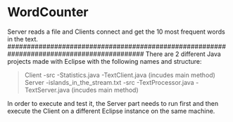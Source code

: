 # WordCounter
Server reads a file and Clients connect and get the 10 most frequent words in the text. 
###########################################################################################
There are 2 different Java projects made with Eclipse with the following names and structure:

>Client
  -src
    -Statistics.java
    -TextClient.java (incudes main method)
>Server
  -islands_in_the_stream.txt
  -src
    -TextProcessor.java
    -TextServer.java (incudes main method)

In order to execute and test it, the Server part needs to run first and 
then execute the Client on a different Eclipse instance on the same machine.
